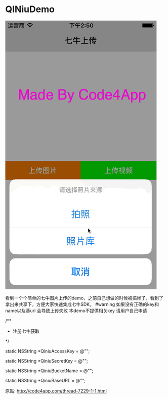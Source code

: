 # QINiuDemo

 ![image](https://github.com/zhouzhiqiang1/QINiuDemo/blob/master/%20QiNiuDemo.gif?raw=true)
 
 
 
看到一个个简单的七牛图片上传的demo，之前自己想做的时候被搞惨了，看到了拿出来共享下，方便大家快速集成七牛SDK。
#warning 如果没有正确的key和name以及基url  会导致上传失败 本demo不提供相关key 请用户自己申请

/**
*  注册七牛获取

*/

static NSString *QiniuAccessKey        = @"";

static NSString *QiniuSecretKey        = @"";

static NSString *QiniuBucketName       = @"";

static NSString *QiniuBaseURL          = @"";


原贴: http://code4app.com/thread-7229-1-1.html
